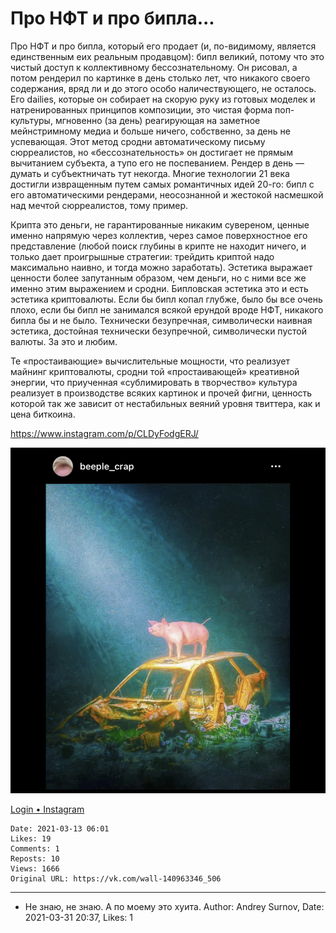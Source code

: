 # Про НФТ и про бипла...

Про НФТ и про бипла, который его продает (и, по-видимому, является единственным еих реальным продавцом): бипл великий, потому что это чистый доступ к коллективному бессознательному. Он рисовал, а потом рендерил по картинке в день столько лет, что никакого своего содержания, вряд ли и до этого особо наличествующего, не осталось. Его dailies, которые он собирает на скорую руку из готовых моделек и натренированных принципов композиции, это чистая форма поп-культуры, мгновенно (за день) реагирующая на заметное мейнстримному медиа и больше ничего, собственно, за день не успевающая. Этот метод сродни автоматическому письму сюрреалистов, но «бессознательность» он достигает не прямым вычитанием субъекта, а тупо его не поспеванием. Рендер в день — думать и субъектничать тут некогда. Многие технологии 21 века достигли извращенным путем самых романтичных идей 20-го: бипл с его автоматическими рендерами, неосознанной и жестокой насмешкой над мечтой сюрреалистов, тому пример. 

Крипта это деньги, не гарантированные никаким сувереном, ценные именно напрямую через коллектив, через самое поверхностное его представление (любой поиск глубины в крипте не находит ничего, и только дает проигрышные стратегии: трейдить криптой надо максимально наивно, и тогда можно заработать). Эстетика выражает ценности более запутанным образом, чем деньги, но с ними все же именно этим выражением и сродни. Бипловская эстетика это и есть эстетика криптовалюты. Если бы бипл копал глубже, было бы все очень плохо, если бы бипл не занимался всякой ерундой вроде НФТ, никакого бипла бы и не было. Технически безупречная, символически наивная эстетика, достойная технически безупречной, символически пустой валюты. За это и любим.

Те «простаивающие» вычислительные мощности, что реализует майнинг криптовалюты, сродни той «простаивающей» креативной энергии, что приученная «сублимировать в творчество» культура реализует в производстве всяких картинок и прочей фигни, ценность которой так же зависит от нестабильных веяний уровня твиттера, как и цена биткоина.

https://www.instagram.com/p/CLDyFodgERJ/

![](attachments/457239141.jpg)

[Login • Instagram](https://www.instagram.com/p/CLDyFodgERJ/)

    Date: 2021-03-13 06:01
    Likes: 19
    Comments: 1
    Reposts: 10
    Views: 1666
    Original URL: https://vk.com/wall-140963346_506



--------------------

  * Не знаю, не знаю. А по моему это хуита.
    Author: Andrey Surnov, Date: 2021-03-31 20:37, Likes: 1

